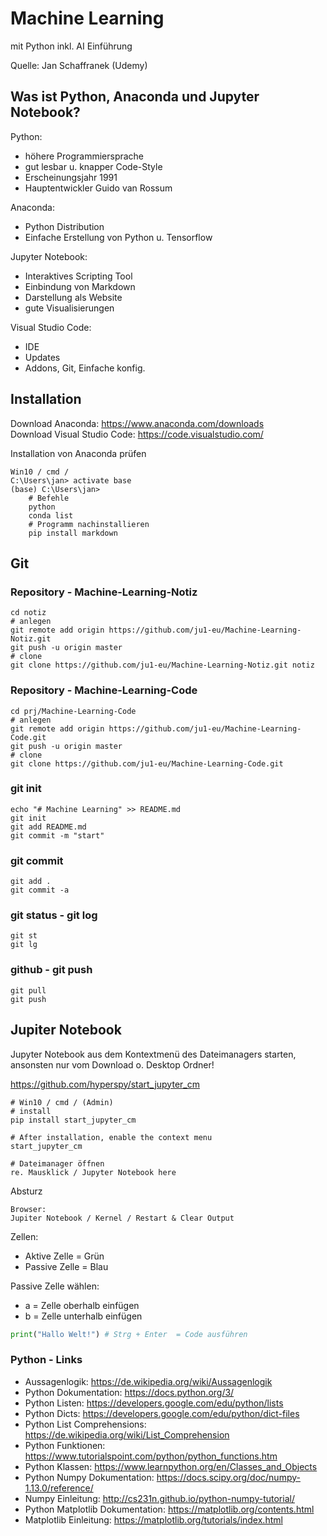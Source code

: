 # Machine Learning 

mit Python inkl. AI Einführung

Quelle: Jan Schaffranek (Udemy)

## Was ist Python, Anaconda und Jupyter Notebook?

Python:

- höhere Programmiersprache
- gut lesbar u. knapper Code-Style
- Erscheinungsjahr 1991
- Hauptentwickler Guido van Rossum

Anaconda:

- Python Distribution
- Einfache Erstellung von Python u. Tensorflow

Jupyter Notebook:

- Interaktives Scripting Tool
- Einbindung von Markdown
- Darstellung als Website
- gute Visualisierungen

Visual Studio Code:

- IDE
- Updates
- Addons, Git, Einfache konfig.

## Installation

Download Anaconda: https://www.anaconda.com/downloads   
Download Visual Studio Code: https://code.visualstudio.com/

Installation von Anaconda prüfen

    Win10 / cmd / 
    C:\Users\jan> activate base
    (base) C:\Users\jan>
        # Befehle
        python
        conda list
        # Programm nachinstallieren
        pip install markdown

## Git

### Repository - Machine-Learning-Notiz

    cd notiz
    # anlegen
    git remote add origin https://github.com/ju1-eu/Machine-Learning-Notiz.git
    git push -u origin master
    # clone
    git clone https://github.com/ju1-eu/Machine-Learning-Notiz.git notiz

### Repository - Machine-Learning-Code

    cd prj/Machine-Learning-Code
    # anlegen
    git remote add origin https://github.com/ju1-eu/Machine-Learning-Code.git
    git push -u origin master
    # clone
    git clone https://github.com/ju1-eu/Machine-Learning-Code.git

### git init 

    echo "# Machine Learning" >> README.md
    git init
    git add README.md
    git commit -m "start"

### git commit

    git add .
    git commit -a

### git status - git log

    git st
    git lg

### github - git push

    git pull
    git push

## Jupiter Notebook

Jupyter Notebook aus dem Kontextmenü des Dateimanagers starten, 
ansonsten nur vom Download o. Desktop Ordner!

https://github.com/hyperspy/start_jupyter_cm

    # Win10 / cmd / (Admin)
    # install
    pip install start_jupyter_cm
    
    # After installation, enable the context menu 
    start_jupyter_cm
    
    # Dateimanager öffnen
    re. Mausklick / Jupyter Notebook here

Absturz

    Browser:
    Jupiter Notebook / Kernel / Restart & Clear Output

Zellen:

- Aktive Zelle = Grün
- Passive Zelle = Blau

Passive Zelle wählen:

- a = Zelle oberhalb einfügen
- b = Zelle unterhalb einfügen


```python
print("Hallo Welt!") # Strg + Enter  = Code ausführen
```

### Python - Links 

- Aussagenlogik: https://de.wikipedia.org/wiki/Aussagenlogik
- Python Dokumentation: https://docs.python.org/3/
- Python Listen: https://developers.google.com/edu/python/lists
- Python Dicts: https://developers.google.com/edu/python/dict-files
- Python List Comprehensions: https://de.wikipedia.org/wiki/List_Comprehension
- Python Funktionen: https://www.tutorialspoint.com/python/python_functions.htm
- Python Klassen: https://www.learnpython.org/en/Classes_and_Objects
- Python Numpy Dokumentation: https://docs.scipy.org/doc/numpy-1.13.0/reference/
- Numpy Einleitung: http://cs231n.github.io/python-numpy-tutorial/
- Python Matplotlib Dokumentation: https://matplotlib.org/contents.html
- Matplotlib Einleitung: https://matplotlib.org/tutorials/index.html
